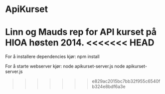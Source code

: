 ApiKurset
=========

Linn og Mauds rep for API kurset på HIOA høsten 2014.
<<<<<<< HEAD
=======

For å installere dependencies kjør:
npm install

For å starte webserver kjør:
node apikurset-server.js
node apikurset-server.js
>>>>>>> e829ac2015bc7bb32f955c6540fb324e8bdf6a3e
